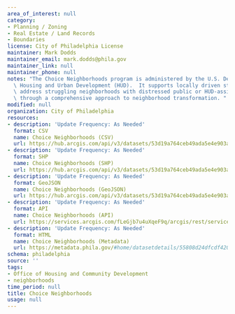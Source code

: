 ```yaml
---
area_of_interest: null
category: 
- Planning / Zoning
- Real Estate / Land Records
- Boundaries
license: City of Philadelphia License
maintainer: Mark Dodds
maintainer_email: mark.dodds@phila.gov
maintainer_link: null
maintainer_phone: null
notes: "The Choice Neighborhoods program is administered by the U.S. Department of\
  \ Housing and Urban Development (HUD).  It supports locally driven strategies to\
  \ address struggling neighborhoods with distressed public or HUD-assisted housing\
  \ through a comprehensive approach to neighborhood transformation. "
modified: null
organization: City of Philadelphia
resources:
- description: 'Update Frequency: As Needed'
  format: CSV
  name: Choice Neighborhoods (CSV)
  url: https://hub.arcgis.com/api/v3/datasets/53d19a764ceb49ada5e4e903ab92fbd7_0/downloads/data?format=csv&spatialRefId=2272&where=1%3D1
- description: 'Update Frequency: As Needed'
  format: SHP
  name: Choice Neighborhoods (SHP)
  url: https://hub.arcgis.com/api/v3/datasets/53d19a764ceb49ada5e4e903ab92fbd7_0/downloads/data?format=shp&spatialRefId=2272&where=1%3D1
- description: 'Update Frequency: As Needed'
  format: GeoJSON
  name: Choice Neighborhoods (GeoJSON)
  url: https://hub.arcgis.com/api/v3/datasets/53d19a764ceb49ada5e4e903ab92fbd7_0/downloads/data?format=geojson&spatialRefId=4326&where=1%3D1
- description: 'Update Frequency: As Needed'
  format: API
  name: Choice Neighborhoods (API)
  url: https://services.arcgis.com/fLeGjb7u4uXqeF9q/arcgis/rest/services/ChoiceNeighborhoods/FeatureServer/0/query?outFields=*&where=1%3D1
- description: 'Update Frequency: As Needed'
  format: HTML
  name: Choice Neighborhoods (Metadata)
  url: https://metadata.phila.gov/#home/datasetdetails/55808d24dfcdf42045114d25/representationdetails/55808dbff83b8f5a79560eea/
schema: philadelphia
source: ''
tags:
- Office of Housing and Community Development
- neighborhoods
time_period: null
title: Choice Neighborhoods
usage: null
---
```

